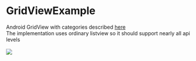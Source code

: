 # GridViewExample

Android GridView with categories described <a href="http://stackoverflow.com/questions/7397988/android-gridview-with-categories"> here </a>
<br/>
The implementation uses ordinary listview so it should support nearly all api levels
<br/><br/>
<img src="https://github.com/koros/GridViewExample/blob/master/docs/device-2015-09-19-164814.png"><img>
